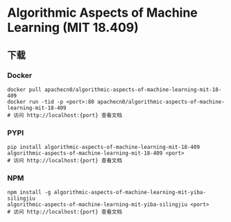 # Algorithmic Aspects of Machine Learning (MIT 18.409)

## 下载

### Docker

```
docker pull apachecn0/algorithmic-aspects-of-machine-learning-mit-18-409
docker run -tid -p <port>:80 apachecn0/algorithmic-aspects-of-machine-learning-mit-18-409
# 访问 http://localhost:{port} 查看文档
```

### PYPI

```
pip install algorithmic-aspects-of-machine-learning-mit-18-409
algorithmic-aspects-of-machine-learning-mit-18-409 <port>
# 访问 http://localhost:{port} 查看文档
```

### NPM

```
npm install -g algorithmic-aspects-of-machine-learning-mit-yiba-silingjiu
algorithmic-aspects-of-machine-learning-mit-yiba-silingjiu <port>
# 访问 http://localhost:{port} 查看文档
```